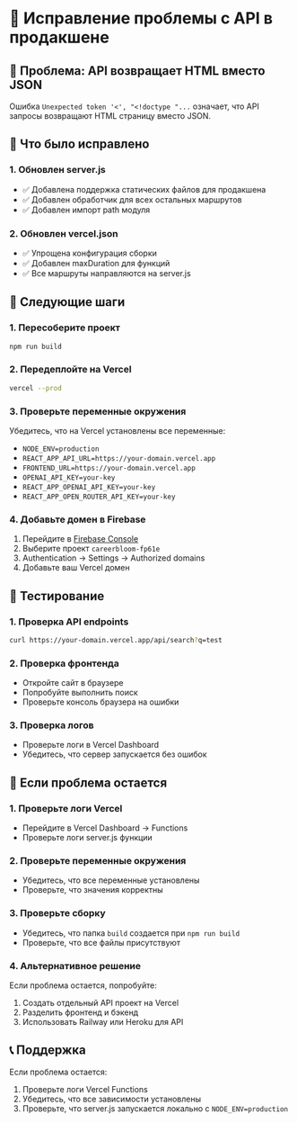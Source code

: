 # 🚀 Исправление проблемы с API в продакшене

## 🚨 Проблема: API возвращает HTML вместо JSON

Ошибка `Unexpected token '<', "<!doctype "...` означает, что API запросы возвращают HTML страницу вместо JSON.

## 🔧 Что было исправлено

### 1. **Обновлен server.js**
- ✅ Добавлена поддержка статических файлов для продакшена
- ✅ Добавлен обработчик для всех остальных маршрутов
- ✅ Добавлен импорт path модуля

### 2. **Обновлен vercel.json**
- ✅ Упрощена конфигурация сборки
- ✅ Добавлен maxDuration для функций
- ✅ Все маршруты направляются на server.js

## 🚀 Следующие шаги

### 1. **Пересоберите проект**
```bash
npm run build
```

### 2. **Передеплойте на Vercel**
```bash
vercel --prod
```

### 3. **Проверьте переменные окружения**
Убедитесь, что на Vercel установлены все переменные:
- `NODE_ENV=production`
- `REACT_APP_API_URL=https://your-domain.vercel.app`
- `FRONTEND_URL=https://your-domain.vercel.app`
- `OPENAI_API_KEY=your-key`
- `REACT_APP_OPENAI_API_KEY=your-key`
- `REACT_APP_OPEN_ROUTER_API_KEY=your-key`

### 4. **Добавьте домен в Firebase**
1. Перейдите в [Firebase Console](https://console.firebase.google.com/)
2. Выберите проект `careerbloom-fp61e`
3. Authentication → Settings → Authorized domains
4. Добавьте ваш Vercel домен

## 🧪 Тестирование

### 1. **Проверка API endpoints**
```bash
curl https://your-domain.vercel.app/api/search?q=test
```

### 2. **Проверка фронтенда**
- Откройте сайт в браузере
- Попробуйте выполнить поиск
- Проверьте консоль браузера на ошибки

### 3. **Проверка логов**
- Проверьте логи в Vercel Dashboard
- Убедитесь, что сервер запускается без ошибок

## 🚨 Если проблема остается

### 1. **Проверьте логи Vercel**
- Перейдите в Vercel Dashboard → Functions
- Проверьте логи server.js функции

### 2. **Проверьте переменные окружения**
- Убедитесь, что все переменные установлены
- Проверьте, что значения корректны

### 3. **Проверьте сборку**
- Убедитесь, что папка `build` создается при `npm run build`
- Проверьте, что все файлы присутствуют

### 4. **Альтернативное решение**
Если проблема остается, попробуйте:
1. Создать отдельный API проект на Vercel
2. Разделить фронтенд и бэкенд
3. Использовать Railway или Heroku для API

## 📞 Поддержка

Если проблема остается:
1. Проверьте логи Vercel Functions
2. Убедитесь, что все зависимости установлены
3. Проверьте, что server.js запускается локально с `NODE_ENV=production`





